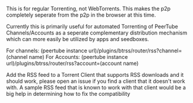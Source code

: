 This is for regular Torrenting, not WebTorrents. This makes the p2p completely seperate from the p2p in the browser at this time.

Currently this is primarily useful for automated Torrenting of PeerTube Channels/Accounts as a seperate complementary distribution mechanism which can more easily be utilized by apps and seedboxes.

For channels:
(peertube instance url)/plugins/btrss/router/rss?channel=(channel name)
For Accounts:
(peertube instance url)/plugins/btrss/router/rss?account=(account name)

Add the RSS feed to a Torrent Client that supports RSS downloads and it should work, please open an issue if you find a client that it doesn't work with. A sample RSS feed that is known to work with that client would be a big help in determining how to fix the compatibility